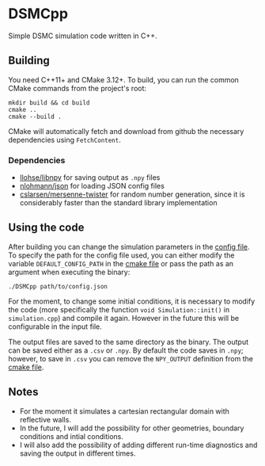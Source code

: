 # DSMCpp
Simple DSMC simulation code written in C++. 

## Building
You need C++11+ and CMake 3.12+. To build, you can run the common CMake commands from the project's root:

```
mkdir build && cd build
cmake ..
cmake --build .
```
CMake will automatically fetch and download from github the necessary dependencies using  `FetchContent`. 

### Dependencies 

- [llohse/libnpy](https://github.com/llohse/libnpy) for saving output as `.npy` files
- [nlohmann/json](https://github.com/nlohmann/json) for loading JSON config files
- [cslarsen/mersenne-twister](https://github.com/cslarsen/mersenne-twister) for random number generation, since it is considerably faster than the standard library implementation

## Using the code

After building you can change the simulation parameters in the [config file](config.json). To specify the path for the config file used, you can either modify the variable `DEFAULT_CONFIG_PATH` in the [cmake file](CMakeLists.txt) or pass the path as an argument when executing the binary: 

```
./DSMCpp path/to/config.json
```
For the moment, to change some initial conditions, it is necessary to modify the code (more specifically the function `void Simulation::init()` in `simulation.cpp`) and compile it again. However in the future this will be configurable in the input file.  

The output files are saved to the same directory as the binary. The output can be saved either as a `.csv` or `.npy`. By default the code saves in `.npy`; however, to save in `.csv` you can remove the `NPY_OUTPUT` definition from the [cmake file](CMakeLists.txt).

## Notes
- For the moment it simulates a cartesian rectangular domain with reflective walls. 
- In the future, I will add the possibility for other geometries, boundary conditions and intial conditions. 
- I will also add the possibility of adding different run-time diagnostics and saving the output in different times. 
